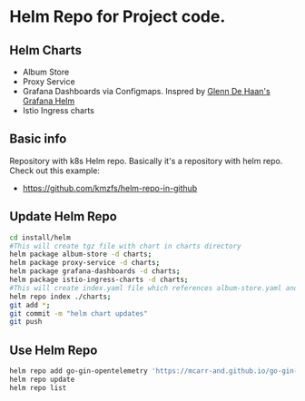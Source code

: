 # Helm Repo for Project code.

## Helm Charts 

* Album Store
* Proxy Service
* Grafana Dashboards via Configmaps. Inspred by [Glenn De Haan's Grafana Helm](https://github.com/glenndehaan/charts/tree/master/charts/grafana-dashboards)
* Istio Ingress charts

## Basic info
Repository with k8s Helm repo.
Basically it's a repository with helm repo.
Check out this example:

- https://github.com/kmzfs/helm-repo-in-github

## Update Helm Repo

```bash
cd install/helm
#This will create tgz file with chart in charts directory
helm package album-store -d charts; 
helm package proxy-service -d charts;
helm package grafana-dashboards -d charts;
helm package istio-ingress-charts -d charts;
#This will create index.yaml file which references album-store.yaml and proxy-service.yaml
helm repo index ./charts; 
git add *;
git commit -m "helm chart updates"
git push
```

## Use Helm Repo
```bash
helm repo add go-gin-opentelemetry 'https://mcarr-and.github.io/go-gin-otelcollector/install/helm/charts'
helm repo update
helm repo list
```
